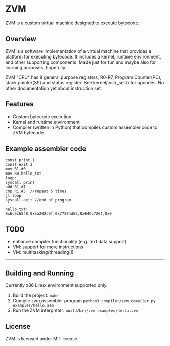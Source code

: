 # ZVM

ZVM is a custom virtual machine designed to execute bytecode.

## Overview

ZVM is a software implementation of a virtual machine that provides a platform for executing bytecode. It includes a kernel, runtime environment, and other supporting components.
Made just for fun and maybe also for learning purposes, hopefully.

ZVM "CPU" has 8 general purpose registers, R0-R7, Program Counter(PC), stack pointer(SP) and status
register. 
See kernel/instr_set.h for opcodes. No other documentation yet about instruction set.

## Features

* Custom bytecode execution
* Kernel and runtime environment
* Compiler (written in Python) that compiles custom assembler code to ZVM bytecode.

## Example assembler code

```
const print 1
const exit 2
mov R1,#0
mov R0,hello_txt
loop:
syscall print
add R1,#1
cmp R1,#5  //repeat 5 times
jl loop
syscall exit //end of program

hello_txt:
0x6c6c6548,0x5a202c6f,0x77204d56,0x646c726f,0x0
```
## TODO

* enhance compiler functionality (e.g. text data support)
* VM: support for more instructions
* VM: multitasking/threading(!)
- ---

## Building and Running

Currently x86 Linux environment supported only.

1. Build the project: `make`
2. Compile zvm assembler program `python3 compiler/zvm_compiler.py examples/hello.asm`
2. Run the ZVM interpreter: `build/bin/zvm examples/hello.zvm` 

## License

ZVM is licensed under MIT license.
